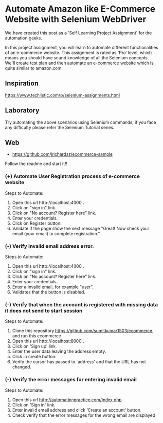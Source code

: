 # Automate Amazon like E-Commerce Website with Selenium WebDriver

We have created this post as a 'Self Learning Project Assignment' for the automation geeks.

In this project assignment, you will learn to automate different functionalities of an e-commerce website. This assignment is rated as 'Pro' level, which means you should have sound knowledge of all the Selenium concepts. We'll create test plan and then automate an e-commerce website which is quite similar to amazon.com.

## Inspiration

https://www.techlistic.com/p/selenium-assignments.html

## Laboratory

Try automating the above scenarios using Selenium commands, if you face any difficulty please refer the Selenium Tutorial series.

## Web

- https://github.com/jrichardsz/ecommerce-sample

Follow the readme and start it!!

### (+) Automate User Registration process of e-commerce website

Steps to Automate:

1. Open this url  http://localhost:4000 .
2. Click on "sign in" link.
3. Click on "No account? Register here" link.
4. Enter your credentials.
5. Click on Register button.
6. Validate if the page show the next message "Great! Now check your email (your email) to complete registration.".

### (-) Verify invalid email address error.

Steps to Automate:

1. Open this url  http://localhost:4000 .
2. Click on "sign in" link.
3. Click on "No account? Register here" link.
4. Enter your credentials.
5. Enter a invalid email, for example "user".
6. Validates that the button is disabled.

### (-) Verify that when the account is registered with missing data it does not send to start session

Steps to Automate:

1. Clone this repository https://github.com/sumitkumar1503/ecommerce, and run this ecommerce .
2. Open this url  http://localhost:8000 .
3. Click on 'Sign up' link.
4. Enter the user data leaving the address empty.
5. Click in create button.
6. Verify the cursor has passed to 'address' and that the URL has not changed.

### (-) Verify the error messages for entering invalid email

Steps to Automate:

1. Open this url  http://automationpractice.com/index.php
2. Click on 'Sign in' link.
3. Enter invalid email address and click 'Create an account' button.
5. Check verify that the error messages for the wrong email are displayed
